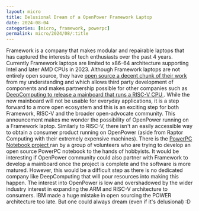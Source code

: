 ```yaml
---
layout: micro
title: Delusional Dream of a OpenPower Framework Laptop
date: 2024-08-04
categories: [micro, framework, powerpc]
permalink: micro/2024/08/:title
---
```

Framework is a company that makes modular and repairable laptops that has captured the interests of tech enthusiasts over the past 4 years. 
Currently Framework laptops are limited to x86-64 architecture supporting Intel and later AMD CPUs in 2023. Although Framework laptops are not 
entirely open source, they have <a href = "https://github.com/FrameworkComputer">open source a decent chunk of their work</a> from my understanding and 
which allows third party development of components and makes partnership possible for other companies such as 
<a href = "https://frame.work/ca/en/blog/introducing-a-new-risc-v-mainboard-from-deepcomputing" alt = "Framework announcement of introducing a RISC-V mainboard">
DeepComputing to release a mainboard that runs a RISC-V CPU
</a>. While the new mainboard will not be usable for everyday applications, it is a step forward to a more open ecosystem and this is an exciting step for both 
Framework, RISC-V and the broader open-advocate community. This announcement makes me wonder the possibility of OpenPower running on a Framework laptop. 
Similarly to RISC-V, there isn't an easily accessible way to obtain a consumer product running on OpenPower (aside from Raptor Computing with their 
extremely expensive machines). There is the 
<a href = "https://www.powerpc-notebook.org/en/" alt = "PowerPC NoteBook Community Page">
PowerPC Notebook project
</a> ran by a group of volunteers who are trying to develop an open source PowerPC notebook to the hands of hobbyists. It would be interesting 
if OpenPower community could also partner with Framework to develop a mainboard once the project is complete and the software is more matured. 
However, this would be a difficult step as there is no dedicated company like DeepComputing that will pour resources into making this happen. 
The interest into OpenPower is low and overshadowed by the wider industry interest in expanding the ARM and RISC-V architecture to consumers. 
IBM made a huge mistake in open sourcing the POWER architecture too late. But one could always dream (even if it's delusional) :D

